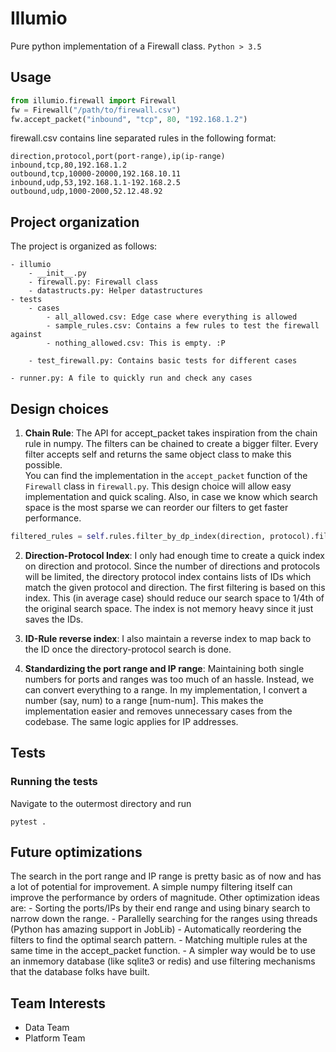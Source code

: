 # Illumio
Pure python implementation of a Firewall class.
`Python > 3.5`

## Usage
```python
from illumio.firewall import Firewall
fw = Firewall("/path/to/firewall.csv")
fw.accept_packet("inbound", "tcp", 80, "192.168.1.2")
```
firewall.csv contains line separated rules in the following format:

```csv
direction,protocol,port(port-range),ip(ip-range)
inbound,tcp,80,192.168.1.2
outbound,tcp,10000-20000,192.168.10.11
inbound,udp,53,192.168.1.1-192.168.2.5
outbound,udp,1000-2000,52.12.48.92
```

## Project organization
The project is organized as follows: 

    - illumio
        - __init__.py
        - firewall.py: Firewall class
        - datastructs.py: Helper datastructures
    - tests
        - cases
            - all_allowed.csv: Edge case where everything is allowed
            - sample_rules.csv: Contains a few rules to test the firewall against
            - nothing_allowed.csv: This is empty. :P
             
        - test_firewall.py: Contains basic tests for different cases 
    
    - runner.py: A file to quickly run and check any cases
        

## Design choices
1. **Chain Rule**: The API for accept_packet takes inspiration from the chain rule in numpy. The filters can be chained to create a bigger filter. Every filter accepts self and returns the same object class to make this possible.   
You can find the implementation in the `accept_packet` function of the `Firewall` class in `firewall.py`. This design choice will allow easy implementation and quick scaling. Also, in case we know which search space is the most sparse we can reorder our filters to get faster performance. 
```python
filtered_rules = self.rules.filter_by_dp_index(direction, protocol).filter_by_port(port).filter_by_ip(ip_address)
```
2. **Direction-Protocol Index**: I only had enough time to create a quick index on direction and protocol. Since the number of directions and protocols will be limited, the directory protocol index contains lists of IDs which match the given protocol and direction.
The first filtering is based on this index. This (in average case) should reduce our search space to 1/4th of the original search space.
The index is not memory heavy since it just saves the IDs.

3. **ID-Rule reverse index**: I also maintain a reverse index to map back to the ID once the directory-protocol search is done.  

4. **Standardizing the port range and IP range**: Maintaining both single numbers for ports and ranges was too much of an hassle. Instead, we can convert everything to a range.
In my implementation, I convert a number (say, num) to a range [num-num]. This makes the implementation easier and removes unnecessary cases from the codebase. The same logic applies for IP addresses.
## Tests
### Running the tests
Navigate to the outermost directory and run
```
pytest .
```

## Future optimizations

The search in the port range and IP range is pretty basic as of now and has a lot of potential for improvement. A simple numpy filtering itself can improve the performance by orders of magnitude. Other optimization ideas are:
    - Sorting the ports/IPs by their end range and using binary search to narrow down the range.
    - Parallelly searching for the ranges using threads (Python has amazing support in JobLib)
    - Automatically reordering the filters to find the optimal search pattern.
    - Matching multiple rules at the same time in the accept_packet function.
    - A simpler way would be to use an inmemory database (like sqlite3 or redis) and use filtering mechanisms that the database folks have built.
    
## Team Interests
  - Data Team
  - Platform Team